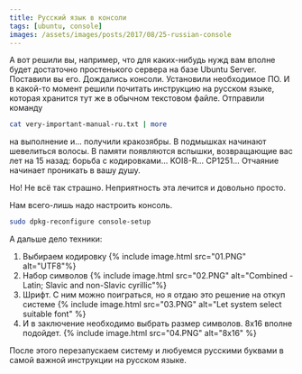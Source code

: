 ```yaml
---
title: Русский язык в консоли
tags: [ubuntu, console]
images: /assets/images/posts/2017/08/25-russian-console
---
```


А вот решили вы, например, что для каких-нибудь нужд вам вполне 
будет достаточно простенького сервера на базе Ubuntu Server. Поставили
вы его. Дождались консоли. Установили необходимое ПО. И в какой-то момент
решили почитать инструкцию на русском языке, которая хранится тут же 
в обычном текстовом файле. Отправили команду 
```bash
cat very-important-manual-ru.txt | more
```
на выполнение и... получили кракозябры. В подмышках начинают шевелиться
волосы. В памяти появляются вспышки, возвращающие вас лет на 15 назад: 
борьба с кодировками... KOI8-R... CP1251...  Отчаяние начинает проникать в 
вашу душу. 

Но! Не всё так страшно. Неприятность эта лечится и довольно просто.
<!--more-->

Нам всего-лишь надо настроить консоль.
```bash
sudo dpkg-reconfigure console-setup
```
А дальше дело техники:
1. Выбираем кодировку {% include image.html src="01.PNG" alt="UTF8"%}
2. Набор символов {% include image.html src="02.PNG" alt="Combined - Latin; Slavic and non-Slavic cyrillic"%}
3. Шрифт.
    С ним можно поиграться, но я отдаю это решение на откуп системе {% include image.html src="03.PNG" alt="Let system select suitable font" %}
4. И в заключение необходимо выбрать размер символов.
    8х16 вполне подойдет.  {% include image.html src="04.PNG" alt="8x16" %}
 
После этого перезапускаем систему и любуемся русскими буквами в 
самой важной инструкции на русском языке.